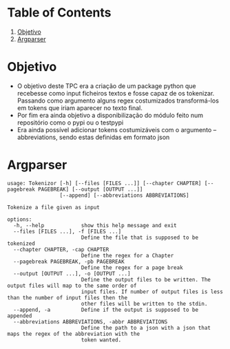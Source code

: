 
# Table of Contents

1.  [Objetivo](#org300bd8b)
2.  [Argparser](#org3b0f028)



<a id="org300bd8b"></a>

# Objetivo

-   O objetivo deste TPC era a criação de um package python que recebesse como input ficheiros textos e fosse capaz de os tokenizar. Passando como argumento alguns regex costumizados transformá-los em tokens que iriam aparecer no texto final.
-   Por fim era ainda objetivo a disponibilização do módulo feito num repositório como o pypi ou o testpypi
-   Era ainda possível adicionar tokens costumizáveis com o argumento &#x2013;abbreviations, sendo estas definidas em formato json


<a id="org3b0f028"></a>

# Argparser

    usage: Tokenizor [-h] [--files [FILES ...]] [--chapter CHAPTER] [--pagebreak PAGEBREAK] [--output [OUTPUT ...]]
                     [--append] [--abbreviations ABBREVIATIONS]
    
    Tokenize a file given as input
    
    options:
      -h, --help            show this help message and exit
      --files [FILES ...], -f [FILES ...]
                            Define the file that is supposed to be tokenized
      --chapter CHAPTER, -cap CHAPTER
                            Define the regex for a Chapter
      --pagebreak PAGEBREAK, -pb PAGEBREAK
                            Define the regex for a page break
      --output [OUTPUT ...], -o [OUTPUT ...]
                            Define the output files to be written. The output files will map to the same order of
                            input files. If number of output files is less than the number of input files then the
                            other files will be written to the stdin.
      --append, -a          Define if the output is supposed to be appended
      --abbreviations ABBREVIATIONS, -abbr ABBREVIATIONS
                            Define the path to a json with a json that maps the regex of the abbreviation with the
                            token wanted.

